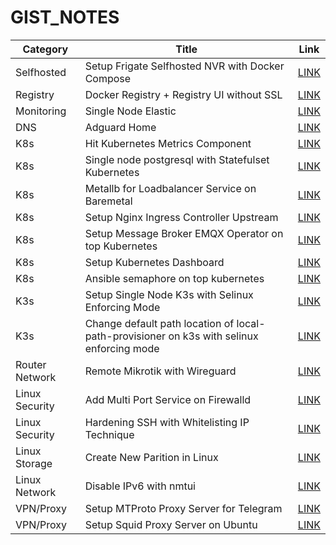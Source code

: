 # GIST_NOTES

| Category | Title | Link |
|----------|-------|------|
| Selfhosted |  Setup Frigate Selfhosted NVR with Docker Compose | [LINK](https://gist.github.com/ajinfajrian/6f10172c79c67c32fd8c241c653b88f8) |
| Registry | Docker Registry + Registry UI without SSL | [LINK](https://gist.github.com/ajinfajrian/1c8dc72d5955ab265ac8ab32225d68b5) |
| Monitoring | Single Node Elastic | [LINK](https://gist.github.com/ajinfajrian/a7f393b7dac0533df021221ea2439120) |
| DNS | Adguard Home | [LINK](https://gist.github.com/ajinfajrian/65235110fad1a78c39ff4dcb31f47a2f) |
| K8s | Hit Kubernetes Metrics Component | [LINK](https://gist.github.com/ajinfajrian/5fd8234348e42a19734d35203860347e) |
| K8s | Single node postgresql with Statefulset Kubernetes | [LINK](https://gist.github.com/ajinfajrian/cd5145cb2a52527181fb5603cbb06c73) |
| K8s | Metallb for Loadbalancer Service on Baremetal | [LINK](https://gist.github.com/ajinfajrian/d2b516f6fb8ae66378ed10c7afd30bdc) |
| K8s | Setup Nginx Ingress Controller Upstream | [LINK](https://gist.github.com/ajinfajrian/eaf60e197b0ed9386a45ba8b5dfd03d6) |
| K8s | Setup Message Broker EMQX Operator on top Kubernetes | [LINK](https://gist.github.com/ajinfajrian/09ee55ac4bf239bf11c3f8e187522c8b) |
| K8s  | Setup Kubernetes Dashboard | [LINK](https://gist.github.com/ajinfajrian/6aeae9cd4fcb3acd2d6c11046a7de2b1) |
| K8s |  Ansible semaphore on top kubernetes| [LINK](https://gist.github.com/ajinfajrian/ec68afa4c40cfc3770d2dbffdd83de9c) |
| K3s | Setup Single Node K3s with Selinux Enforcing Mode | [LINK](https://gist.github.com/ajinfajrian/4d6cec5b410ad76d6a55c1b5aa65d13c) |
| K3s | Change default path location of local-path-provisioner on k3s with selinux enforcing mode | [LINK](https://gist.github.com/ajinfajrian/52f0d8824916a0595fb6a54fc852bfc2) |
| Router Network | Remote Mikrotik with Wireguard | [LINK](https://gist.github.com/ajinfajrian/5d8c399a5a5b1a4582b6e24c51b6b8ef) |
| Linux Security | Add Multi Port Service on Firewalld | [LINK](https://gist.github.com/ajinfajrian/05b5f152a0a0fc1802c44567ffab8335) |
| Linux Security | Hardening SSH with Whitelisting IP Technique | [LINK](https://gist.github.com/ajinfajrian/2f37ff774e3ae20978f813d38ce605be) |
| Linux Storage | Create New Parition in Linux | [LINK](https://gist.github.com/ajinfajrian/73caf6e2320cca24892c9c0cc4979827) |
| Linux Network | Disable IPv6 with nmtui | [LINK](https://gist.github.com/ajinfajrian/c6080780654e9924717e4dcc86bab690) |
| VPN/Proxy | Setup MTProto Proxy Server for Telegram | [LINK](https://gist.github.com/ajinfajrian/79f1c804d24bf0c4b1a985d449020f26) |
| VPN/Proxy | Setup Squid Proxy Server on Ubuntu | [LINK](https://gist.github.com/ajinfajrian/33e307a3e53f8329a66d47542a171bf0) |
